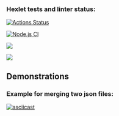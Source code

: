 ### Hexlet tests and linter status:
[![Actions Status](https://github.com/Olvenn/frontend-project-46/workflows/hexlet-check/badge.svg)](https://github.com/Olvenn/frontend-project-46/actions)

[![Node.js CI](https://github.com/Olvenn/frontend-project-46/actions/workflows/node.js.yml/badge.svg)](https://github.com/Olvenn/frontend-project-46/actions/workflows/node.js.yml)

<a href="https://codeclimate.com/github/Olvenn/frontend-project-46/maintainability"><img src="https://api.codeclimate.com/v1/badges/a0bbb4ffa8cfdec76566/maintainability" /></a>

<a href="https://codeclimate.com/github/Olvenn/frontend-project-46/test_coverage"><img src="https://api.codeclimate.com/v1/badges/a0bbb4ffa8cfdec76566/test_coverage" /></a>

## Demonstrations

### Example for merging two json files:
[![asciicast](https://asciinema.org/a/ZRRetVPNIlNQGrmCfjR14xtc7.png)](https://asciinema.org/a/ZRRetVPNIlNQGrmCfjR14xtc7)
